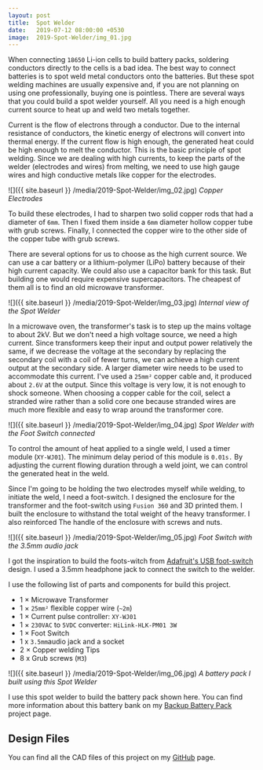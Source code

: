 ```yaml
---
layout: post
title:  Spot Welder
date:   2019-07-12 08:00:00 +0530
image:  2019-Spot-Welder/img_01.jpg
---
```


When connecting `18650` Li-ion cells to build battery packs, soldering conductors directly to the cells is a bad idea. The best way to connect batteries is to spot weld metal conductors onto the batteries. But these spot welding machines are usually expensive and, if you are not planning on using one professionally, buying one is pointless. There are several ways that you could build a spot welder yourself. All you need is a high enough current source to heat up and weld two metals together.

Current is the flow of electrons through a conductor. Due to the internal resistance of conductors, the kinetic energy of electrons will convert into thermal energy. If the current flow is high enough, the generated heat could be high enough to melt the conductor. This is the basic principle of spot welding. Since we are dealing with high currents, to keep the parts of the welder (electrodes and wires) from melting, we need to use high gauge wires and high conductive metals like copper for the electrodes. 

![]({{ site.baseurl }} /media/2019-Spot-Welder/img_02.jpg)
*Copper Electrodes*

To build these electrodes, I had to sharpen two solid copper rods that had a diameter of `6mm`. Then I fixed them inside a `6mm` diameter hollow copper tube with grub screws. Finally, I connected the copper wire to the other side of the copper tube with grub screws.

There are several options for us to choose as the high current source. We can use a car battery or a lithium-polymer (LiPo) battery because of their high current capacity. We could also use a capacitor bank for this task. But building one would require expensive supercapacitors. The cheapest of them all is to find an old microwave transformer.

![]({{ site.baseurl }} /media/2019-Spot-Welder/img_03.jpg)
*Internal view of the Spot Welder*

In a microwave oven, the transformer's task is to step up the mains voltage to about 2kV. But we don't need a high voltage source, we need a high current. Since transformers keep their input and output power relatively the same, if we decrease the voltage at the secondary by replacing the secondary coil with a coil of fewer turns, we can achieve a high current output at the secondary side. A larger diameter wire needs to be used to accommodate this current. I've used a `25mm²` copper cable and, it produced about `2.6V` at the output. Since this voltage is very low, it is not enough to shock someone. When choosing a copper cable for the coil, select a stranded wire rather than a solid core one because stranded wires are much more flexible and easy to wrap around the transformer core.

![]({{ site.baseurl }} /media/2019-Spot-Welder/img_04.jpg)
*Spot Welder with the Foot Switch connected*

To control the amount of heat applied to a single weld, I used a timer module (`XY-WJ01`). The minimum delay period of this module is `0.01s.` By adjusting the current flowing duration through a weld joint, we can control the generated heat in the weld.

Since I'm going to be holding the two electrodes myself while welding, to initiate the weld, I need a foot-switch. I designed the enclosure for the transformer and the foot-switch using `Fusion 360` and 3D printed them. I built the enclosure to withstand the total weight of the heavy transformer. I also reinforced The handle of the enclosure with screws and nuts.

![]({{ site.baseurl }} /media/2019-Spot-Welder/img_05.jpg)
*Foot Switch with the 3.5mm audio jack*

I got the inspiration to build the foots-witch from [Adafruit's USB foot-switch](https://learn.adafruit.com/USB-foot-switch-circuit-python) design. I used a 3.5mm headphone jack to connect the switch to the welder.

I use the following list of parts and components for build this project.

- 1 × Microwave Transformer
- 1 × `25mm²` flexible copper wire (`~2m`)
- 1 × Current pulse controller: `XY-WJ01`
- 1 × `230VAC` to `5VDC` converter: `HiLink-HLK-PM01 3W`
- 1 × Foot Switch
- 1 x `3.5mm`audio jack and a socket
- 2 × Copper welding Tips 
- 8 x Grub screws (`M3`)

![]({{ site.baseurl }} /media/2019-Spot-Welder/img_06.jpg)
*A battery pack I built using this Spot Welder*

I use this spot welder to build the battery pack shown here. You can find more information about this battery bank on my [Backup Battery Pack](https://lkbrilliant.github.io/2019/09/01/Backup_Battery_Pack) project page.


## Design Files

You can find all the CAD files of this project on my [GitHub](https://github.com/LKbrilliant/Spot-Welder) page.
